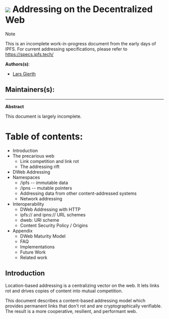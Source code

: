 # ![](https://img.shields.io/badge/status-wip-orange.svg?style=flat-square) Addressing on the Decentralized Web

> [!NOTE]
> This is an incomplete work-in-progress document from the early days of IPFS. For current addressing specifications, please refer to https://specs.ipfs.tech/

**Authors(s)**:
- [Lars Gierth](mailto:lgierth@ipfs.io)

**Maintainers(s)**:
-

* * *

**Abstract**

This document is largely incomplete.


# Table of contents:
- Introduction
- The precarious web
  - Link competition and link rot
  - The addressing rift
- DWeb Addressing
- Namespaces
  - /ipfs -- immutable data
  - /ipns -- mutable pointers
  - Addressing data from other content-addressed systems
  - Network addressing
- Interoperability
  - DWeb Addressing with HTTP
  - ipfs:// and ipns:// URL schemes
  - dweb: URI scheme
  - Content Security Policy / Origins
- Appendix
  - DWeb Maturity Model
  - FAQ
  - Implementations
  - Future Work
  - Related work

## Introduction

Location-based addressing is a centralizing vector on the web. It lets links rot and drives copies of content into mutual competition.

This document describes a content-based addressing model which provides permanent links that don't rot and are cryptographically verifiable. The result is a more cooperative, resilient, and performant web.
